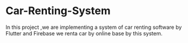 # Car-Renting-System
In this project ,we are implementing a system of car renting software by Flutter and Firebase
we  renta car by online base by this system.
